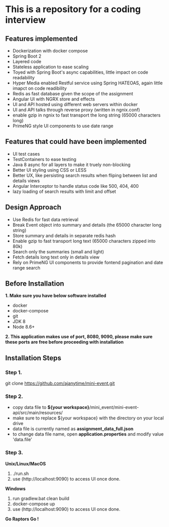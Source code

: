 # This is a repository for a coding interview

## Features implemented

- Dockerization with docker compose
- Spring Boot 2
- Layered code
- Stateless application to ease scaling
- Toyed with Spring Boot's async capabilities, little impact on code readability
- Hyper Media enabled Restful service using Spring HATEOAS, again little imapct on code readibility
- Redis as fast database given the scope of the assignment
- Angular UI with NGRX store and effects
- UI and API hosted using different web servers within docker
- UI and API talks through reverse proxy (written in ngnix.conf)
- enable gzip in ngnix to fast transport the long string (65000 characters long)
- PrimeNG style UI components to use date range

## Features that could have been implemented

- UI test cases
- TestContainers to ease testing
- Java 8 async for all layers to make it truely non-blocking
- Better UI styling using CSS or LESS
- Better UX, like persisting search results when fliping between list and details views
- Angular Interceptor to handle status code like 500, 404, 400
- lazy loading of search results with limit and offset

## Design Approach

- Use Redis for fast data retrieval
- Break Event object into summary and details (the 65000 character long string)
- Store summary and details in separate redis hash
- Enable gzip to fast transport long text (65000 characters zipped into 80k)
- Search only the summaries (small and light)
- Fetch details long text only in details view
- Rely on PrimeNG UI components to provide fontend pagination and date range search


## Before Installation

 **1. Make sure you have below software installed**
 - docker
 - docker-compose 
 - git
 - JDK 8
 - Node 8.6+
 
**2. This application makes use of port, 8080, 9090, please make sure these ports are free before proceeding with installation**


## Installation Steps

### Step 1. 
git clone https://github.com/ajanytime/mini-event.git

### Step 2. 
- copy data file to  **${your workspace}**/mini_event/mini-event-api/src/main/resources/
- make sure to replace ${your workspace} with the directory on your local drive
- data file is currently named as **assignment_data_full.json** 
- to change data file name, open **application.properties** and modify value 'data.file'

### Step 3.

**Unix/Linux/MacOS**
1. ./run.sh  
2. use (http://localhost:9090) to access UI once done.

**Windows**
1. run gradlew.bat clean build 
2. docker-compose up
3. use (http://localhost:9090) to access UI once done.



**Go Raptors Go !**

